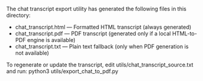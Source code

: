 The chat transcript export utility has generated the following files in this directory:

- chat_transcript.html — Formatted HTML transcript (always generated)
- chat_transcript.pdf — PDF transcript (generated only if a local HTML-to-PDF engine is available)
- chat_transcript.txt — Plain text fallback (only when PDF generation is not available)

To regenerate or update the transcript, edit utils/chat_transcript_source.txt and run:
    python3 utils/export_chat_to_pdf.py
